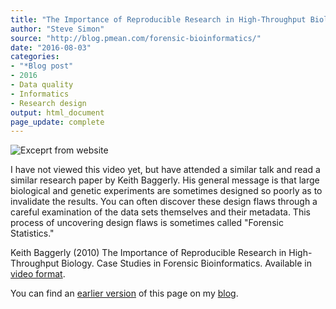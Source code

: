 ```yaml
---
title: "The Importance of Reproducible Research in High-Throughput Biology"
author: "Steve Simon"
source: "http://blog.pmean.com/forensic-bioinformatics/"
date: "2016-08-03"
categories:
- "*Blog post"
- 2016
- Data quality
- Informatics
- Research design
output: html_document
page_update: complete
---
```


![Exceprt from website](http://www.pmean.com/new-images/16/forensic-bioinformatics01.png)

<div class="notes">

I have not viewed this video yet, but have attended a similar talk and read a similar research paper by Keith Baggerly. His general message is that large biological and genetic experiments are sometimes designed so poorly as to invalidate the results. You can often discover these design flaws through a careful examination of the data sets themselves and their metadata. This process of uncovering design flaws is sometimes called "Forensic Statistics."

Keith Baggerly (2010) The Importance of Reproducible Research in High-Throughput Biology. Case Studies in Forensic Bioinformatics. Available in [video format][bagg1].

You can find an [earlier version][sim1] of this page on my [blog][sim2].

[sim1]: http://blog.pmean.com/forensic-bioinformatics/
[sim2]: http://blog.pmean.com

[bagg1]: http://videolectures.net/cancerbioinformatics2010_baggerly_irrh/

</div>
